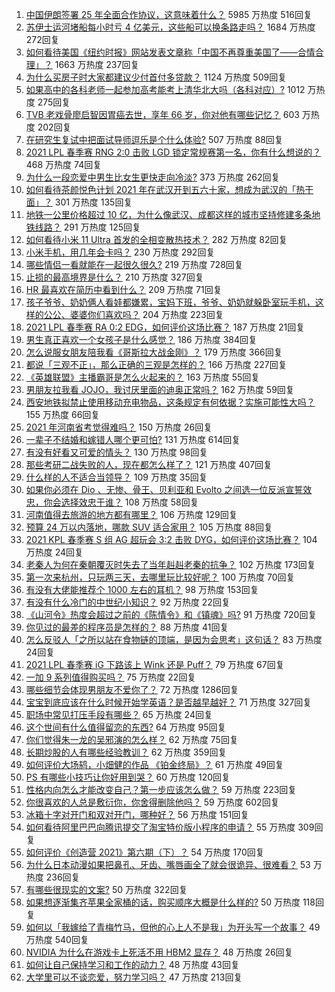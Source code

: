 1. [中国伊朗签署 25 年全面合作协议，这意味着什么？](https://www.zhihu.com/question/409693519) 5985 万热度 516回复
1. [苏伊士运河堵船每小时亏 4 亿美元，这些船可以换条路走吗？](https://www.zhihu.com/question/451374598) 1684 万热度 272回复
1. [如何看待美国《纽约时报》网站发表文章称「中国不再尊重美国了——合情合理」？](https://www.zhihu.com/question/451365867) 1663 万热度 237回复
1. [为什么买房子时大家都建议少付首付多贷款？](https://www.zhihu.com/question/311795004) 1124 万热度 509回复
1. [如果高中的各科老师一起参加高考能考上清华北大吗（各科对应）?](https://www.zhihu.com/question/443860742) 1012 万热度 275回复
1. [TVB 老戏骨廖启智因胃癌去世，享年 66 岁，你对他有哪些记忆？](https://www.zhihu.com/question/451752991) 603 万热度 202回复
1. [在研究生复试中把面试导师逗乐是个什么体验?](https://www.zhihu.com/question/396341774) 507 万热度 88回复
1. [2021 LPL 春季赛 RNG 2:0 击败 LGD 锁定常规赛第一名，你有什么想说的？](https://www.zhihu.com/question/451698265) 468 万热度 74回复
1. [为什么一段恋爱中男生比女生更快走向冷淡?](https://www.zhihu.com/question/326961459) 373 万热度 262回复
1. [如何看待茶颜悦色计划 2021 年在武汉开到五六十家，想成为武汉的「热干面」？](https://www.zhihu.com/question/450969181) 301 万热度 135回复
1. [地铁一公里价格超过 10 亿，为什么像武汉、成都这样的城市坚持修建多条地铁线路？](https://www.zhihu.com/question/444999502) 291 万热度 125回复
1. [如何看待小米 11 Ultra 首发的全相变散热技术？](https://www.zhihu.com/question/451513407) 282 万热度 82回复
1. [小米手机，用几年会卡吗？](https://www.zhihu.com/question/62116760) 230 万热度 292回复
1. [哪些情侣一看就能在一起很久很久?](https://www.zhihu.com/question/309398217) 219 万热度 728回复
1. [止损的最高境界是什么？](https://www.zhihu.com/question/437233633) 210 万热度 327回复
1. [HR 最喜欢在简历中看到什么？](https://www.zhihu.com/question/445632412) 209 万热度 71回复
1. [孩子爷爷、奶奶俩人看娃都嫌累，宝妈下班，爷爷、奶奶就躲卧室玩手机，这样的公公、婆婆你们喜欢吗？](https://www.zhihu.com/question/448152806) 204 万热度 223回复
1. [2021 LPL 春季赛 RA 0:2 EDG，如何评价这场比赛？](https://www.zhihu.com/question/451724909) 187 万热度 21回复
1. [男生真正喜欢一个女孩子是什么感觉？](https://www.zhihu.com/question/445557705) 186 万热度 384回复
1. [怎么说服女朋友陪我看《哥斯拉大战金刚》？](https://www.zhihu.com/question/451275346) 179 万热度 366回复
1. [都说「三观不正」，那么正确的三观是怎样的？](https://www.zhihu.com/question/22782977) 166 万热度 227回复
1. [《英雄联盟》主播霸哥是怎么火起来的？](https://www.zhihu.com/question/370861166) 163 万热度 55回复
1. [男朋友拉我看 JOJO，我讨厌里面的迪奥正常吗？](https://www.zhihu.com/question/451447468) 162 万热度 59回复
1. [西安地铁拟禁止使用移动充电物品，这条规定有何依据？实施可能性大吗？](https://www.zhihu.com/question/451641050) 155 万热度 66回复
1. [2021 年河南省考觉得难吗？](https://www.zhihu.com/question/451489685) 150 万热度 26回复
1. [一辈子不结婚和嫁错人哪个更可怕?](https://www.zhihu.com/question/449412932) 131 万热度 614回复
1. [有没有好看又可爱的情头？](https://www.zhihu.com/question/438709941) 130 万热度 98回复
1. [那些考研二战失败的人，现在都怎么样了？](https://www.zhihu.com/question/349516833) 121 万热度 407回复
1. [什么样的人不适合当领导？](https://www.zhihu.com/question/324628127) 109 万热度 35回复
1. [如果你必须在 Dio 、无惨、骨王、贝利亚和 Evolto 之间选一位反派宣誓效忠，你会选择效忠于谁？](https://www.zhihu.com/question/451222027) 108 万热度 58回复
1. [河南值得去旅游的地方都有哪里？](https://www.zhihu.com/question/38192797) 106 万热度 129回复
1. [预算 24 万以内落地，哪款 SUV 适合家用？](https://www.zhihu.com/question/446107599) 105 万热度 88回复
1. [2021 KPL 春季赛 S 组 AG 超玩会 3:2 击败 DYG，如何评价这场比赛？](https://www.zhihu.com/question/451582279) 104 万热度 24回复
1. [老秦人为何在秦朝覆灭时失去了当年赳赳老秦的抗争？](https://www.zhihu.com/question/23376439) 102 万热度 173回复
1. [第一次来杭州，只玩两三天，去哪里玩比较好呢？](https://www.zhihu.com/question/35834287) 100 万热度 70回复
1. [有没有大佬能推荐个 1000 左右的耳机？](https://www.zhihu.com/question/407778445) 98 万热度 153回复
1. [有没有什么冷门的中世纪小知识？](https://www.zhihu.com/question/359347639) 92 万热度 22回复
1. [《山河令》热度会超过之前的《陈情令》和《镇魂》吗?](https://www.zhihu.com/question/446176210) 91 万热度 720回复
1. [你见过的最差的程序员是怎样的？](https://www.zhihu.com/question/31236086) 88 万热度 41回复
1. [怎么反驳人「之所以站在食物链的顶端，是因为会思考」这句话？](https://www.zhihu.com/question/450106176) 83 万热度 24回复
1. [2021 LPL 春季赛 iG 下路该上 Wink 还是 Puff？](https://www.zhihu.com/question/449251830) 79 万热度 67回复
1. [一加 9 系列值得购买吗？](https://www.zhihu.com/question/451004441) 75 万热度 22回复
1. [哪些细节会体现男朋友不爱你了？](https://www.zhihu.com/question/265618616) 72 万热度 1286回复
1. [宝宝到底应该在什么时候开始学英语？是否越早越好？](https://www.zhihu.com/question/34004949) 71 万热度 327回复
1. [职场中常见打压手段有哪些？](https://www.zhihu.com/question/450441377) 65 万热度 24回复
1. [这个世间有什么值得留恋的东西?](https://www.zhihu.com/question/451306737) 64 万热度 95回复
1. [你们觉得朱一龙的吴邪演的怎么样？](https://www.zhihu.com/question/410444021) 62 万热度 75回复
1. [长期炒股的人有哪些经验教训？](https://www.zhihu.com/question/30083453) 62 万热度 359回复
1. [如何评价大场鸫，小畑健的作品 《铂金终局》？](https://www.zhihu.com/question/37038155) 61 万热度 49回复
1. [PS 有哪些小技巧让你好用到哭？](https://www.zhihu.com/question/328895616) 60 万热度 120回复
1. [性格内向怎么才能改变自己？第一步应该怎么做？](https://www.zhihu.com/question/448749925) 59 万热度 223回复
1. [你很喜欢的人总是敷衍你，你舍得删除他吗？](https://www.zhihu.com/question/449197265) 59 万热度 602回复
1. [冰箱十字对开门和双对开门，哪种好？](https://www.zhihu.com/question/35941998) 56 万热度 151回复
1. [如何看待阿里巴巴向腾讯提交了淘宝特价版小程序的申请？](https://www.zhihu.com/question/451187459) 55 万热度 309回复
1. [如何评价《创造营 2021》第六期（下）？](https://www.zhihu.com/question/451720874) 54 万热度 170回复
1. [为什么日本动漫如果把鼻孔、牙齿、嘴唇画全了就会很诡异、很难看？](https://www.zhihu.com/question/28489148) 53 万热度 236回复
1. [有哪些很现实的文案?](https://www.zhihu.com/question/442646647) 50 万热度 322回复
1. [如果想逐渐集齐苹果全家桶的话，购买顺序大概是什么样的?](https://www.zhihu.com/question/450760018) 50 万热度 118回复
1. [如何以「我嫁给了青梅竹马，但他的心上人不是我」为开头写一个故事？](https://www.zhihu.com/question/404865038) 49 万热度 540回复
1. [NVIDIA 为什么在游戏卡上死活不用 HBM2 显存？](https://www.zhihu.com/question/422438453) 48 万热度 26回复
1. [如何让自己保持学习和工作的动力？](https://www.zhihu.com/question/450119228) 48 万热度 43回复
1. [大学里可以不谈恋爱，努力学习吗？](https://www.zhihu.com/question/450462623) 47 万热度 213回复